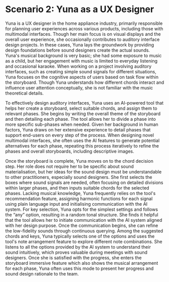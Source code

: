 # Scenario 2: Yuna as a UX Designer

Yuna is a UX designer in the home appliance industry, primarily responsible for planning user experiences across various products, including those with multimodal interfaces. Though her main focus is on visual displays and the overall user experience, she occasionally contributes to auditory interface design projects. In these cases, Yuna lays the groundwork by providing design foundations before sound designers create the actual sounds. Yuna's musical background is very basic; she had some exposure to music as a child, but her engagement with music is limited to everyday listening and occasional karaoke. When working on a project involving auditory interfaces, such as creating simple sound signals for different situations, Yuna focuses on the cognitive aspects of users based on task flow within the storyboard. Though Yuna understands how different chords interact and influence user attention conceptually, she is not familiar with the music theoretical details.

To effectively design auditory interfaces, Yuna uses an AI-powered tool that helps her create a storyboard, select suitable chords, and assign them to relevant phases. She begins by writing the overall theme of the storyboard and then detailing each phase. The tool allows her to divide a phase into more specific sub-phases when needed. Given her background in human factors, Yuna draws on her extensive experience to detail phases that support end-users on every step of the process. When designing novel multimodal interfaces, she often uses the AI features to generate potential alternatives for each phase, repeating this process iteratively to refine the phases and overall storyboards, including descriptive images.

Once the storyboard is complete, Yuna moves on to the chord decision step. Her role does not require her to be specific about sound materialisation, but her ideas for the sound design must be understandable to other practitioners, especially sound designers. She first selects the boxes where sound signals are needed, often focusing on detailed divisions within larger phases, and then inputs suitable chords for the selected phases. Lacking musical knowledge, Yuna frequently relies on the tool's recommendation feature, assigning harmonic functions for each signal using plain language input and initialising communication with the AI system. For key selection, Yuna opts for the simplest settings and follows the “any” option, resulting in a random tonal structure. She finds it helpful that the tool allows her to initiate communication with the AI system aligned with her design purpose. Once the communication begins, she can refine the low-fidelity sounds through continuous querying. Among the suggested chords and keys, Yuna typically selects one of the options and uses the tool's note arrangement feature to explore different note combinations. She listens to all the options provided by the AI system to understand their sound intuitively, which proves valuable during meetings with sound designers. Once she is satisfied with the progress, she enters the storyboard immersive feature which also shows the musical arrangement for each phase, Yuna often uses this mode to present her progress and sound design rationale to the team.